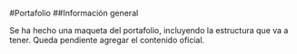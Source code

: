 #Portafolio
##Información general

Se ha hecho una maqueta del portafolio, incluyendo la estructura que va a tener.
Queda pendiente agregar el contenido oficial.
